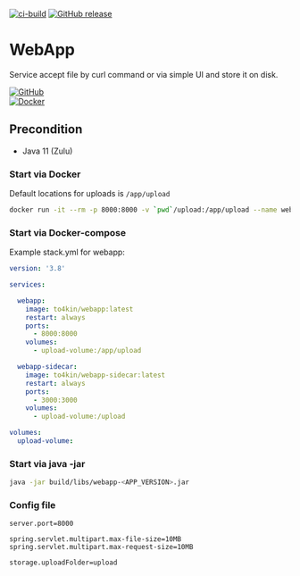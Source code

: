 [![ci-build](https://github.com/to4kin/webapp/actions/workflows/ci-build.yml/badge.svg?branch=master)](https://github.com/to4kin/webapp/actions/workflows/ci-build.yml)
[![GitHub release](https://img.shields.io/github/release/to4kin/webapp.svg)](https://GitHub.com/to4kin/webapp/releases/)

# WebApp

Service accept file by curl command or via simple UI and store it on disk.

[![GitHub](https://badgen.net/badge/icon/github?icon=github&label)](https://github.com/to4kin/webapp)  
[![Docker](https://badgen.net/badge/icon/docker?icon=docker&label)](https://hub.docker.com/repository/docker/to4kin/webapp)

## Precondition

* Java 11 (Zulu)

### Start via Docker

Default locations for uploads is `/app/upload`

```bash
docker run -it --rm -p 8000:8000 -v `pwd`/upload:/app/upload --name webapp to4kin/webapp:latest
```

### Start via Docker-compose

Example stack.yml for webapp:

```yaml
version: '3.8'

services:

  webapp:
    image: to4kin/webapp:latest
    restart: always
    ports:
      - 8000:8000
    volumes:
      - upload-volume:/app/upload

  webapp-sidecar:
    image: to4kin/webapp-sidecar:latest
    restart: always
    ports:
      - 3000:3000
    volumes:
      - upload-volume:/upload

volumes:
  upload-volume:
```

### Start via java -jar

```bash
java -jar build/libs/webapp-<APP_VERSION>.jar
```

### Config file

```properties
server.port=8000

spring.servlet.multipart.max-file-size=10MB
spring.servlet.multipart.max-request-size=10MB

storage.uploadFolder=upload
```
